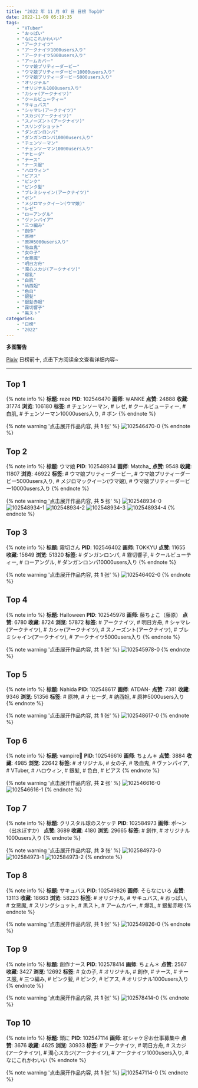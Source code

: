 ```yaml
---
title: "2022 年 11 月 07 日 日榜 Top10"
date: 2022-11-09 05:19:35
tags:
    - "VTuber"
    - "おっぱい"
    - "なにこれかわいい"
    - "アークナイツ"
    - "アークナイツ1000users入り"
    - "アークナイツ5000users入り"
    - "アームカバー"
    - "ウマ娘プリティーダービー"
    - "ウマ娘プリティーダービー10000users入り"
    - "ウマ娘プリティーダービー5000users入り"
    - "オリジナル"
    - "オリジナル1000users入り"
    - "カシャ(アークナイツ)"
    - "クールビューティー"
    - "サキュバス"
    - "シャマレ(アークナイツ)"
    - "スカジ(アークナイツ)"
    - "スノーズント(アークナイツ)"
    - "スリングショット"
    - "ダンガンロンパ"
    - "ダンガンロンパ10000users入り"
    - "チェンソーマン"
    - "チェンソーマン10000users入り"
    - "ナヒーダ"
    - "ナース"
    - "ナース服"
    - "ハロウィン"
    - "ピアス"
    - "ピンク"
    - "ピンク髪"
    - "ブレミシャイン(アークナイツ)"
    - "ボン"
    - "メジロマックイーン(ウマ娘)"
    - "レゼ"
    - "ローアングル"
    - "ヴァンパイア"
    - "三つ編み"
    - "創作"
    - "原神"
    - "原神5000users入り"
    - "吸血鬼"
    - "女の子"
    - "女悪魔"
    - "明日方舟"
    - "濁心スカジ(アークナイツ)"
    - "爆乳"
    - "白肌"
    - "纳西妲"
    - "色白"
    - "銀髪"
    - "銀髪赤眼"
    - "霧切響子"
    - "黒スト"
categories:
    - "日榜"
    - "2022"
---
```


<i class="fa fa-triangle-exclamation"></i>**多图警告**<i class="fa fa-triangle-exclamation"></i>

[Pixiv](https://www.pixiv.net/) 日榜前十, 点击下方阅读全文查看详细内容~

<!-- more -->

---

## Top 1

{% note info %}
**标题**: reze
**PID**: 102546470 **画师**: ￦ANKE
**点赞**: 24888 **收藏**: 31774 **浏览**: 106180
**标签**: # チェンソーマン, # レゼ, # クールビューティー, # 白肌, # チェンソーマン10000users入り, # ボン
{% endnote %}

{% note warning '点击展开作品内容, 共 **1** 张' %}
![102546470-0](https://i.pixiv.re/img-original/img/2022/11/06/00/06/11/102546470_p0.jpg)
{% endnote %}

## Top 2

{% note info %}
**标题**: ウマ娘
**PID**: 102548934 **画师**: Matcha_
**点赞**: 9548 **收藏**: 11807 **浏览**: 46922
**标签**: # ウマ娘プリティーダービー, # ウマ娘プリティーダービー5000users入り, # メジロマックイーン(ウマ娘), # ウマ娘プリティーダービー10000users入り
{% endnote %}

{% note warning '点击展开作品内容, 共 **5** 张' %}
![102548934-0](https://i.pixiv.re/img-original/img/2022/11/06/01/30/02/102548934_p0.jpg)
![102548934-1](https://i.pixiv.re/img-original/img/2022/11/06/01/30/02/102548934_p1.jpg)
![102548934-2](https://i.pixiv.re/img-original/img/2022/11/06/01/30/02/102548934_p2.jpg)
![102548934-3](https://i.pixiv.re/img-original/img/2022/11/06/01/30/02/102548934_p3.jpg)
![102548934-4](https://i.pixiv.re/img-original/img/2022/11/06/01/30/02/102548934_p4.jpg)
{% endnote %}

## Top 3

{% note info %}
**标题**: 霧切さん
**PID**: 102546402 **画师**: TOKKYU
**点赞**: 11655 **收藏**: 15649 **浏览**: 51320
**标签**: # ダンガンロンパ, # 霧切響子, # クールビューティー, # ローアングル, # ダンガンロンパ10000users入り
{% endnote %}

{% note warning '点击展开作品内容, 共 **1** 张' %}
![102546402-0](https://i.pixiv.re/img-original/img/2022/11/06/00/04/48/102546402_p0.jpg)
{% endnote %}

## Top 4

{% note info %}
**标题**: Halloween
**PID**: 102545978 **画师**: 藤ちょこ（藤原）
**点赞**: 6780 **收藏**: 8724 **浏览**: 57872
**标签**: # アークナイツ, # 明日方舟, # シャマレ(アークナイツ), # カシャ(アークナイツ), # スノーズント(アークナイツ), # ブレミシャイン(アークナイツ), # アークナイツ5000users入り
{% endnote %}

{% note warning '点击展开作品内容, 共 **1** 张' %}
![102545978-0](https://i.pixiv.re/img-original/img/2022/11/06/00/00/03/102545978_p0.png)
{% endnote %}

## Top 5

{% note info %}
**标题**: Nahida
**PID**: 102548617 **画师**: ATDAN-
**点赞**: 7381 **收藏**: 9346 **浏览**: 51356
**标签**: # 原神, # ナヒーダ, # 纳西妲, # 原神5000users入り
{% endnote %}

{% note warning '点击展开作品内容, 共 **1** 张' %}
![102548617-0](https://i.pixiv.re/img-original/img/2022/11/06/08/00/16/102548617_p0.jpg)
{% endnote %}

## Top 6

{% note info %}
**标题**: vampire🦇
**PID**: 102546616 **画师**: ちょん＊
**点赞**: 3884 **收藏**: 4985 **浏览**: 22642
**标签**: # オリジナル, # 女の子, # 吸血鬼, # ヴァンパイア, # VTuber, # ハロウィン, # 銀髪, # 色白, # ピアス
{% endnote %}

{% note warning '点击展开作品内容, 共 **2** 张' %}
![102546616-0](https://i.pixiv.re/img-original/img/2022/11/06/00/10/32/102546616_p0.png)
![102546616-1](https://i.pixiv.re/img-original/img/2022/11/06/00/10/32/102546616_p1.png)
{% endnote %}

## Top 7

{% note info %}
**标题**: クリスタル球のスケッチ
**PID**: 102584973 **画师**: ポ～ン（出水ぽすか）
**点赞**: 3689 **收藏**: 4180 **浏览**: 29665
**标签**: # 創作, # オリジナル1000users入り
{% endnote %}

{% note warning '点击展开作品内容, 共 **3** 张' %}
![102584973-0](https://i.pixiv.re/img-original/img/2022/11/07/07/30/01/102584973_p0.jpg)
![102584973-1](https://i.pixiv.re/img-original/img/2022/11/07/07/30/01/102584973_p1.jpg)
![102584973-2](https://i.pixiv.re/img-original/img/2022/11/07/07/30/01/102584973_p2.jpg)
{% endnote %}

## Top 8

{% note info %}
**标题**: サキュバス
**PID**: 102549826 **画师**: そらなにいろ
**点赞**: 13113 **收藏**: 18663 **浏览**: 58223
**标签**: # オリジナル, # サキュバス, # おっぱい, # 女悪魔, # スリングショット, # 黒スト, # アームカバー, # 爆乳, # 銀髪赤眼
{% endnote %}

{% note warning '点击展开作品内容, 共 **1** 张' %}
![102549826-0](https://i.pixiv.re/img-original/img/2022/11/06/02/12/14/102549826_p0.png)
{% endnote %}

## Top 9

{% note info %}
**标题**: 創作ナース
**PID**: 102578414 **画师**: ちょん＊
**点赞**: 2567 **收藏**: 3427 **浏览**: 12692
**标签**: # 女の子, # オリジナル, # 創作, # ナース, # ナース服, # 三つ編み, # ピンク髪, # ピンク, # ピアス, # オリジナル1000users入り
{% endnote %}

{% note warning '点击展开作品内容, 共 **1** 张' %}
![102578414-0](https://i.pixiv.re/img-original/img/2022/11/07/00/12/45/102578414_p0.png)
{% endnote %}

## Top 10

{% note info %}
**标题**: 頭に
**PID**: 102547114 **画师**: 紅シャケ＠お仕事募集中
**点赞**: 3676 **收藏**: 4625 **浏览**: 30933
**标签**: # アークナイツ, # 明日方舟, # スカジ(アークナイツ), # 濁心スカジ(アークナイツ), # アークナイツ1000users入り, # なにこれかわいい
{% endnote %}

{% note warning '点击展开作品内容, 共 **1** 张' %}
![102547114-0](https://i.pixiv.re/img-original/img/2022/11/06/00/24/12/102547114_p0.jpg)
{% endnote %}
